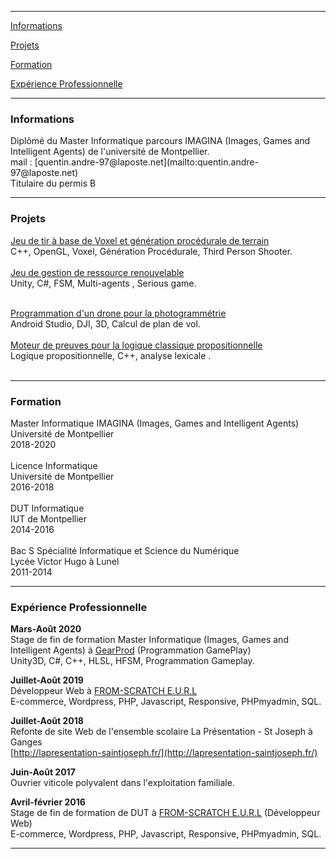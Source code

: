 
---

[Informations](#infos)

[Projets](#projets)

[Formation](#formation)

[Expérience Professionnelle](#exppro)

---

<h3 id="infos">Informations</h3>
Diplômé du Master Informatique parcours IMAGINA (Images, Games and Intelligent Agents) de l'université de Montpellier.<br>
mail : [quentin.andre-97@laposte.net](mailto:quentin.andre-97@laposte.net)<br>
Titulaire du permis B<br> 

---

<h3 id="projets">Projets</h3>

[Jeu de tir à base de Voxel et génération procédurale de terrain](/projetvoxel)<br>
C++, OpenGL, Voxel, Génération Procédurale, Third Person Shooter.<br>
<br>
[Jeu de gestion de ressource renouvelable](/projetgestion)<br>
Unity, C#, FSM, Multi-agents , Serious game.<br>
<br>

[Programmation d'un drone pour la photogrammétrie](/projetdrone)<br>
Android Studio, DJI, 3D, Calcul de plan de vol.<br>
<br>
[Moteur de preuves pour la logique classique propositionnelle](/projetlogique)<br>
Logique propositionnelle, C++, analyse lexicale .<br>
<br>

---

<h3 id="formation">Formation</h3>

Master Informatique IMAGINA (Images, Games and Intelligent Agents)<br>
Université de Montpellier <br>
2018-2020
<br><br>
Licence Informatique <br>
Université de Montpellier <br>
2016-2018
<br><br>
DUT Informatique <br>
IUT de Montpellier <br>
2014-2016
<br><br>
Bac S Spécialité Informatique et Science du Numérique <br>
Lycée Victor Hugo à Lunel <br>
2011-2014

---

<h3 id="exppro">Expérience Professionnelle</h3>

__Mars-Août 2020__ <br>
Stage de fin de formation Master Informatique (Images, Games and Intelligent Agents)  à [GearProd](https://www.linkedin.com/company/gearprod/) (Programmation GamePlay)<br>
Unity3D, C#, C++, HLSL, HFSM, Programmation Gameplay.<br>

__Juillet-Août 2019__ <br>
Développeur Web à [FROM-SCRATCH E.U.R.L](https://www.linkedin.com/company/fromscratchfr)<br>
E-commerce, Wordpress, PHP, Javascript, Responsive, PHPmyadmin, SQL.<br>

__Juillet-Août 2018__ <br>
Refonte de site Web de l'ensemble scolaire La Présentation - St Joseph à Ganges<br>
[http://lapresentation-saintjoseph.fr/](http://lapresentation-saintjoseph.fr/)<br>

__Juin-Août 2017__ <br>
Ouvrier viticole polyvalent dans l'exploitation familiale. <br>

__Avril-février 2016__ <br>
Stage de fin de formation de DUT  à [FROM-SCRATCH E.U.R.L](https://www.linkedin.com/company/fromscratchfr) (Développeur Web)<br>
E-commerce, Wordpress, PHP, Javascript, Responsive, PHPmyadmin, SQL.<br>

---
